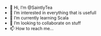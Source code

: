 - 👋 Hi, I’m @SaintlyTea
- 👀 I’m interested in everything that is usefull
- 🌱 I’m currently learning Scala
- 💞️ I’m looking to collaborate on stuff
- 📫 How to reach me...

<!---
SaintlyDev/SaintlyDev is a ✨ special ✨ repository because its `README.md` (this file) appears on your GitHub profile.
You can click the Preview link to take a look at your changes.
--->
